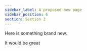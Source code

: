 ```yaml
---
sidebar_label: A proposed new page
sidebar_position: 6
section: Section 2
---
```

H﻿ere is something brand new.

I﻿t would be great